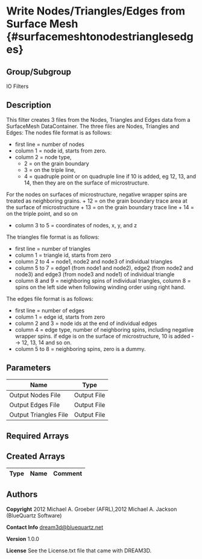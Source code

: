 Write Nodes/Triangles/Edges from Surface Mesh {#surfacemeshtonodestrianglesedges}
======

## Group/Subgroup ##
IO Filters

## Description ##

This filter creates 3 files from the Nodes, Triangles and Edges data from a SurfaceMesh 
DataContainer. The three files are Nodes, Triangles and Edges:
The nodes file format is as follows:

-  first line = number of nodes
-  column 1 = node id, starts from zero.
-  column 2 = node type, 
	+ 2 = on the grain boundary
	+ 3 = on the triple line,
	+ 4 = quadruple point or on quadruple line if 10 is added, eg 12, 13, and 14, then they are on the surface of microstructure. 

For the nodes on surfaces of microstructure, negative wrapper spins are treated as neighboring grains. 
	+ 12 = on the grain boundary trace area at the surface of microstructure
	+ 13 = on the grain boundary trace line
	+ 14 = on the triple point, and so on
-  column 3 to 5 = coordinates of nodes, x, y, and z

The triangles file format is as follows:

-  first line = number of triangles
-  column 1 = triangle id, starts from zero
-  column 2 to 4 = node1, node2 and node3 of individual triangles
-  column 5 to 7 = edge1 (from node1 and node2), edge2 (from node2 and node3) and edge3 (from node3 and node1) of individual triangle
-  column 8 and 9 = neighboring spins of individual triangles, column 8 = spins on the left side when following winding order using right hand.

The edges file format is as follows:
-  first line = number of edges
-  column 1 = edge id, starts from zero
-  column 2 and 3 = node ids at the end of individual edges
-  column 4 = edge type, number of neighboring spins, including negative wrapper spins.
           if edge is on the surface of microstructure, 10 is added --> 12, 13, 14 and so on.
- column 5 to 8 = neighboring spins, zero is a dummy. 


## Parameters ## 

| Name | Type |
|------|------|
| Output Nodes File | Output File |
| Output Edges File | Output File |
| Output Triangles File | Output File |

## Required Arrays ##



## Created Arrays ##

| Type | Name | Comment |
|------|------|---------|
## Authors ##

**Copyright** 2012 Michael A. Groeber (AFRL),2012 Michael A. Jackson (BlueQuartz Software)

**Contact Info** dream3d@bluequartz.net

**Version** 1.0.0

**License**  See the License.txt file that came with DREAM3D.



